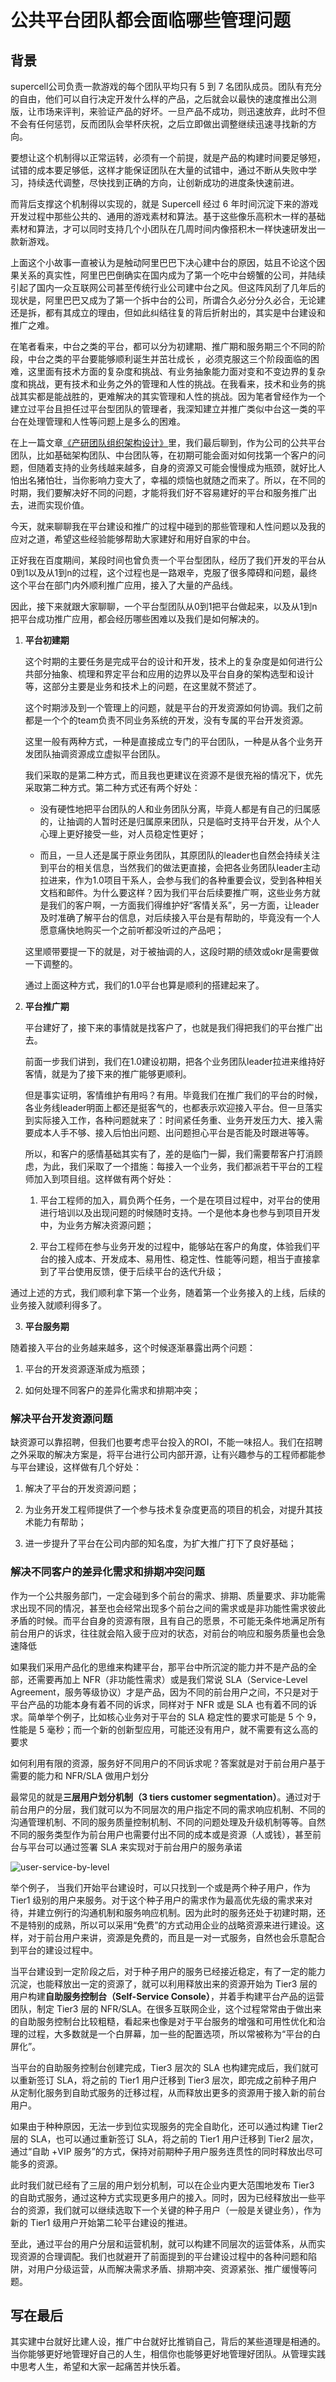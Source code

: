 # **公共平台团队都会面临哪些管理问题**

## **背景**

supercell公司负责一款游戏的每个团队平均只有 5 到 7 名团队成员。团队有充分的自由，他们可以自行决定开发什么样的产品，之后就会以最快的速度推出公测版，让市场来评判，来验证产品的好坏。一旦产品不成功，则迅速放弃，此时不但不会有任何惩罚，反而团队会举杯庆祝，之后立即做出调整继续迅速寻找新的方向。

要想让这个机制得以正常运转，必须有一个前提，就是产品的构建时间要足够短，试错的成本要足够低，这样才能保证团队在大量的试错中，通过不断从失败中学习，持续迭代调整，尽快找到正确的方向，让创新成功的进度条快速前进。

而背后支撑这个机制得以实现的，就是 Supercell 经过 6 年时间沉淀下来的游戏开发过程中那些公共的、通用的游戏素材和算法。基于这些像乐高积木一样的基础素材和算法，才可以同时支持几个小团队在几周时间内像搭积木一样快速研发出一款新游戏。

上面这个小故事一直被认为是触动阿里巴巴下决心建中台的原因，姑且不论这个因果关系的真实性，阿里巴巴倒确实在国内成为了第一个吃中台螃蟹的公司，并陆续引起了国内一众互联网公司甚至传统行业公司建中台之风。但这阵风刮了几年后的现状是，阿里巴巴又成为了第一个拆中台的公司，所谓合久必分分久必合，无论建还是拆，都有其成立的理由，但如此纠结往复的背后折射出的，其实是中台建设和推广之难。

在笔者看来，中台之类的平台，都可以分为初建期、推广期和服务期三个不同的阶段，中台之类的平台要能够顺利诞生并茁壮成长 ，必须克服这三个阶段面临的困难，这里面有技术方面的复杂度和挑战、有业务抽象能力面对变和不变边界的复杂度和挑战，更有技术和业务之外的管理和人性的挑战。在我看来，技术和业务的挑战其实都是能战胜的，更难解决的其实管理和人性的挑战。因为笔者曾经作为一个建立过平台且担任过平台型团队的管理者，我深知建立并推广类似中台这一类的平台在处理管理和人性等问题上是多么的困难。

在上一篇文章[《产研团队组织架构设计》](https://github.com/xiaoyuge/Admin-Notes/blob/main/%E4%BA%A7%E7%A0%94%E5%9B%A2%E9%98%9F%E7%BB%84%E7%BB%87%E6%9E%B6%E6%9E%84%E8%AE%BE%E8%AE%A1.md)里，我们最后聊到，作为公司的公共平台团队，比如基础架构团队、中台团队等，在初期可能会面对如何找第一个客户的问题，但随着支持的业务线越来越多，自身的资源又可能会慢慢成为瓶颈，就好比人怕出名猪怕壮，当你影响力变大了，幸福的烦恼也就随之而来了。所以，在不同的时期，我们要解决好不同的问题，才能将我们好不容易建好的平台和服务推广出去，进而实现价值。

今天，就来聊聊我在平台建设和推广的过程中碰到的那些管理和人性问题以及我的应对之道，希望这些经验能够帮助大家建好和用好自家的中台。

正好我在百度期间，某段时间也曾负责一个平台型团队，经历了我们开发的平台从0到1以及从1到n的过程，这个过程也是一路艰辛，克服了很多障碍和问题，最终这个平台在部门内外顺利推广应用，接入了大量的产品线。

因此，接下来就跟大家聊聊，一个平台型团队从0到1把平台做起来，以及从1到n把平台成功推广应用，都会经历哪些困难以及我们是如何解决的。

1. **平台初建期**

    这个时期的主要任务是完成平台的设计和开发，技术上的复杂度是如何进行公共部分抽象、梳理和界定平台和应用的边界以及平台自身的架构选型和设计等，这部分主要是业务和技术上的问题，在这里就不赘述了。

    这个时期涉及到一个管理上的问题，就是平台的开发资源如何协调。我们之前都是一个个的team负责不同业务系统的开发，没有专属的平台开发资源。

    这里一般有两种方式，一种是直接成立专门的平台团队，一种是从各个业务开发团队抽调资源成立虚拟平台团队。

    我们采取的是第二种方式，而且我也更建议在资源不是很充裕的情况下，优先采取第二种方式。第二种方式还有两个好处：

    - 没有硬性地把平台团队的人和业务团队分离，毕竟人都是有自己的归属感的，让抽调的人暂时还是归属原来团队，只是临时支持平台开发，从个人心理上更好接受一些，对人员稳定性更好；

    - 而且，一旦人还是属于原业务团队，其原团队的leader也自然会持续关注到平台的相关信息，当然我们的做法更直接，会把各业务团队leader主动拉进来，作为1.0项目干系人，会参与我们的各种重要会议，受到各种相关文档和邮件。为什么要这样？因为我们平台后续要推广啊，这些业务方就是我们的客户啊，一方面我们得维护好“客情关系”，另一方面，让leader及时准确了解平台的信息，对后续接入平台是有帮助的，毕竟没有一个人愿意痛快地购买一个之前听都没听过的产品吧；

    这里顺带要提一下的就是，对于被抽调的人，这段时期的绩效或okr是需要做一下调整的。

    通过上面这种方式，我们的1.0平台也算是顺利的搭建起来了。

2. **平台推广期**

   平台建好了，接下来的事情就是找客户了，也就是我们得把我们的平台推广出去。

   前面一步我们讲到，我们在1.0建设初期，把各个业务团队leader拉进来维持好客情，就是为了接下来的推广能够更顺利。

   但是事实证明，客情维护有用吗？有用。毕竟我们在推广我们的平台的时候，各业务线leader明面上都还是挺客气的，也都表示欢迎接入平台。但一旦落实到实际接入工作，各种问题就来了：时间紧任务重、业务开发压力大、接入需要成本人手不够、接入后怕出问题、出问题担心平台是否能及时跟进等等。

   所以，和客户的感情基础其实有了，差的是临门一脚，我们需要帮客户打消顾虑，为此，我们采取了一个措施：每接入一个业务，我们都派若干平台的工程师加入到项目组。这样做有两个好处：
   1. 平台工程师的加入，肩负两个任务，一个是在项目过程中，对平台的使用进行培训以及出现问题的时候随时支持。一个是他本身也参与到项目开发中，为业务方解决资源问题；

   2. 平台工程师在参与业务开发的过程中，能够站在客户的角度，体验我们平台的接入成本、开发成本、易用性、稳定性、性能等问题，相当于直接拿到了平台使用反馈，便于后续平台的迭代升级；

通过上述的方式，我们顺利拿下第一个业务，随着第一个业务接入的上线，后续的业务接入就顺利得多了。

3. **平台服务期**

随着接入平台的业务越来越多，这个时候逐渐暴露出两个问题：

1. 平台的开发资源逐渐成为瓶颈；

2. 如何处理不同客户的差异化需求和排期冲突；

### **解决平台开发资源问题**

缺资源可以靠招聘，但我们也要考虑平台投入的ROI，不能一味招人。我们在招聘之外采取的解决方案是，将平台进行公司内部开源，让有兴趣参与的工程师都能参与平台建设，这样做有几个好处：

1. 解决了平台的开发资源问题；

2. 为业务开发工程师提供了一个参与技术复杂度更高的项目的机会，对提升其技术能力有帮助；

3. 进一步提升了平台在公司内部的知名度，为扩大推广打下了良好基础；

### **解决不同客户的差异化需求和排期冲突问题**

作为一个公共服务部门，一定会碰到多个前台的需求、排期、质量要求、非功能需求出现不同的情况，甚至也会经常出现多个前台之间的需求或是非功能性需求彼此矛盾的时候。而平台自身的资源有限，且有自己的愿景，不可能无条件地满足所有前台用户的诉求，往往就会陷入疲于应对的状态，对前台的响应和服务质量也会急速降低

如果我们采用产品化的思维来构建平台，那平台中所沉淀的能力并不是产品的全部，还需要再加上 NFR（非功能性需求）或是我们常说 SLA（Service-Level Agreement，服务等级协议）才是产品，因为不同的前台用户之间，不只是对于平台产品的功能本身有着不同的诉求，同样对于 NFR 或是 SLA 也有着不同的诉求。简单举个例子，比如核心业务对于平台的 SLA 稳定性的要求可能是 5 个 9，性能是 5 毫秒；而一个新的创新型应用，可能还没有用户，就不需要有这么高的要求

如何利用有限的资源，服务好不同用户的不同诉求呢？答案就是对于前台用户基于需要的能力和 NFR/SLA 做用户划分

最常见的就是**三层用户划分机制（3 tiers customer segmentation）**。通过对于前台用户的分层，我们就可以为不同层次的用户指定不同的需求响应机制、不同的沟通管理机制、不同的服务质量控制机制、不同的问题处理及升级机制等等。自然不同的服务类型作为前台用户也需要付出不同的成本或是资源（人或钱），甚至前台与平台可以通过签署 SLA 来实现对于前台用户的服务承诺

![user-service-by-level](https://github.com/xiaoyuge/Admin-Notes/blob/main/resources/user-service-by-level.jpg)

举个例子， 当我们开始平台建设时，可以只找到一个或是两个种子用户，作为 Tier1 级别的用户来服务。对于这个种子用户的需求作为最高优先级的需求来对待，并建立例行的沟通机制和服务响应机制。因为此时的服务还处于初建时期，还不是特别的成熟，所以可以采用“免费”的方式动用企业的战略资源来进行建设。这样，对于前台用户来讲，资源是免费的，而且是一对一式服务，自然也会乐意配合到平台的建设过程中。

当平台建设到一定阶段之后，对于种子用户的服务已经接近稳定，有了一定的能力沉淀，也能释放出一定的资源了，就可以利用释放出来的资源开始为 Tier3 层的用户构建**自助服务控制台（Self-Service Console）**，并着手构建平台产品的运营团队，制定 Tier3 层的 NFR/SLA。在很多互联网企业，这个过程常常由于做出来的自助服务控制台比较粗糙，看起来也像是对于平台服务的增强和可用性优化和治理的过程，大多数就是一个白屏幕，加一些的配置选项，所以常被称为“平台的白屏化”。

当平台的自助服务控制台创建完成，Tier3 层次的 SLA 也构建完成后，我们就可以重新签订 SLA，将之前的 Tier1 用户迁移到 Tier3 层次，即完成之前种子用户从定制化服务到自助式服务的迁移过程，从而释放出更多的资源用于接入新的前台用户。

如果由于种种原因，无法一步到位实现服务的完全自助化，还可以通过构建 Tier2 层的 SLA，也可以通过重新签订 SLA，将之前的 Tier1 用户迁移到 Tier2 层次，通过“自助 +VIP 服务”的方式，保持对前期种子用户服务连贯性的同时释放出尽可能多的资源。

此时我们就已经有了三层的用户划分机制，可以在企业内更大范围地发布 Tier3 的自助式服务，通过这种方式实现更多用户的接入。同时，因为已经释放出一些平台的资源，我们就可以继续选取下一个关键的种子用户（一般是关键业务），作为新的 Tier1 级用户开始第二轮平台建设的推进。

至此，通过平台的用户分层和运营机制，就可以构建不同层次的运营体系，从而实现资源的合理调配。我们也就避开了前面提到的平台建设过程中的各种问题和陷阱，对用户分级运营，从而解决需求矛盾、排期冲突、资源紧张、推广缓慢等问题。

## **写在最后**

其实建中台就好比建人设，推广中台就好比推销自己，背后的某些道理是相通的。当你能够更好地管理好自己的人生，相信你也能够更好地管理好团队。从管理实践中思考人生，希望和大家一起痛苦并快乐着。